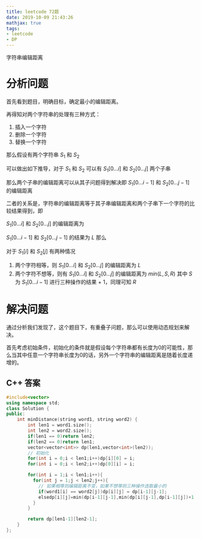 ```yaml
---
title: leetcode 72题
date: 2019-10-09 21:43:26
mathjax: true
tags:
- leetcode
- DP
---
```


字符串编辑距离

<!--more-->

# 分析问题

首先看到题目，明确目标，确定最小的编辑距离。

再得知对两个字符串的处理有三种方式：

1. 插入一个字符
2. 删除一个字符
3. 替换一个字符

那么假设有两个字符串 $S_1$ 和 $S_2$ 

可以做出如下推导，对于 $S_1$ 和 $S_2$ 可以有 $S_1 \left[ 0 ... i \right]$ 和 $S_2 \left[ 0 ... j \right]$ 两个子串

那么两个子串的编辑距离可以从其子问题得到解决即 $S_1 \left[ 0 ... i-1 \right]$ 和 $S_2 \left[ 0 ... j-1 \right]$ 的编辑距离

二者的关系是，字符串的编辑距离等于其子串编辑距离和两个子串下一个字符的比较结果得到，即

$S_1 \left[ 0 ... i \right]$ 和 $S_2 \left[ 0 ... j \right]$ 的编辑距离为

$S_1 \left[ 0 ... i-1 \right]$ 和 $S_2 \left[ 0 ... j-1 \right]$ 的结果为 $L$ 那么

对于 $S_1 \left[ i \right]$ 和 $S_2 \left[ j \right]$ 有两种情况 

1. 两个字符相等，则 $S_1 \left[ 0 ... i \right]$ 和 $S_2 \left[ 0 ... j \right]$ 的编辑距离为 $L$
2. 两个字符不想等，则有 $S_1 \left[ 0 ... i \right]$ 和 $S_2 \left[ 0 ... j \right]$ 的编辑距离为 $min \left( L ,S , R \right)$ 其中 $S$ 为 $S_1 \left[ 0 ... i-1 \right]$ 进行三种操作的结果 + 1，同理可知 $R$


# 解决问题

通过分析我们发现了，这个题目下，有重叠子问题，那么可以使用动态规划来解决。

首先考虑初始条件，初始化的条件就是假设每个字符串都有长度为0的可能性，那么当其中任意一个字符串长度为0的话，另外一个字符串的编辑距离是随着长度递增的。

## C++ 答案

```cpp
#include<vector>
using namespace std;
class Solution {
public:
    int minDistance(string word1, string word2) {
        int len1 = word1.size();
        int len2 = word2.size();
        if(len1 == 0)return len2;
        if(len2 == 0)return len1;
        vector<vector<int>> dp(len1,vector<int>(len2));
        // 初始化
        for(int i = 0;i < len1;i++)dp[i][0] = i;
        for(int i = 0;i < len2;i++)dp[0][i] = i;

        for(int i = 1;i < len1;i++){
          for(int j = 1;j < len2;j++){
            // 如果相等则编辑距离不变，如果不想等则三种操作选取最小的
            if(word1[i] == word2[j])dp[i][j] = dp[i-1][j-1];
            elsedp[i][j]=min(dp[i-1][j-1],min(dp[i][j-1],dp[i-1][j])+1);
          }
        }

        return dp[len1-1][len2-1];
    }
};
```